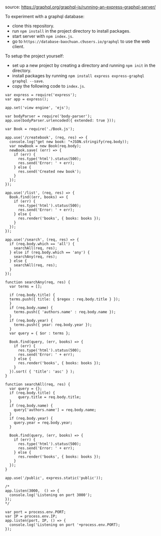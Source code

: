 source: https://graphql.org/graphql-js/running-an-express-graphql-server/

To experiment with a graphql database:
- clone this repository.
- run `npm install` in the project directory to install packages.
- start server with `npm index.js`.
- go to `https://database-baochuan.c9users.io/graphql` to use the web client.



To setup the project yourself:
- set up a new project by creating a directory
and running `npm init` in the directory.
- install packages by running
`npm install express express-graphql graphql --save`.
- copy the following code to `index.js`.
```
var express = require('express');
var app = express();

app.set('view engine', 'ejs');

var bodyParser = require('body-parser');
app.use(bodyParser.urlencoded({ extended: true }));

var Book = require('./Book.js');

app.use('/createbook', (req, res) => {
  console.log("get new book: "+JSON.stringify(req.body));
  var newBook = new Book(req.body);
  newBook.save( (err) => {
    if (err) {
      res.type('html').status(500);
      res.send('Error: ' + err);
    } else {
      res.send('Created new book');
    }
  });
});

app.use('/list', (req, res) => {
  Book.find((err, books) => {
    if (err) {
      res.type('html').status(500);
      res.send('Error: ' + err);
    } else {
      res.render('books', { books: books });
    }
  });
});

app.use('/search', (req, res) => {
  if (req.body.which == 'all') {
    searchAll(req, res);
  } else if (req.body.which == 'any') {
    searchAny(req, res);
  } else {
    searchAll(req, res);
  }
});

function searchAny(req, res) {
  var terms = [];

  if (req.body.title) {
  terms.push({ title: { $regex : req.body.title } });
  }
  if (req.body.name) {
    terms.push({ 'authors.name' : req.body.name });
  }
  if (req.body.year) {
    terms.push({ year: req.body.year });
  }
  var query = { $or : terms };

  Book.find(query, (err, books) => {
    if (err) {
      res.type('html').status(500);
      res.send('Error: ' + err);
    } else {
      res.render('books', { books: books });
    }
  }).sort( { 'title': 'asc' } );
}

function searchAll(req, res) {
  var query = {};
  if (req.body.title) {
      query.title = req.body.title;
  }
  if (req.body.name) {
    query['authors.name'] = req.body.name;
  }
  if (req.body.year) {
    query.year = req.body.year;
  }

  Book.find(query, (err, books) => {
    if (err) {
      res.type('html').status(500);
      res.send('Error: ' + err);
    } else {
      res.render('books', { books: books });
    }
  });
}

app.use('/public', express.static('public'));

/*
app.listen(3000,  () => {
  console.log('Listening on port 3000');
});
*/

var port = process.env.PORT;
var IP = process.env.IP;
app.listen(port, IP, () => {
  console.log('Listening on port '+process.env.PORT);
});
```